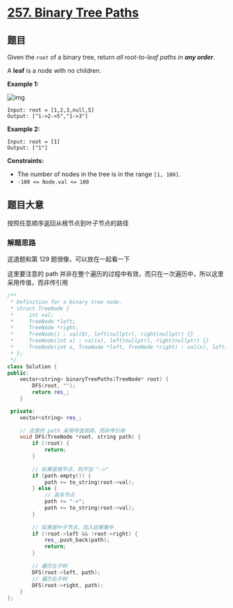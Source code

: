# [257. Binary Tree Paths](https://leetcode.com/problems/binary-tree-paths/)

## 题目

Given the `root` of a binary tree, return *all root-to-leaf paths in **any order***.

A **leaf** is a node with no children.

 

**Example 1:**

![img](https://assets.leetcode.com/uploads/2021/03/12/paths-tree.jpg)

```
Input: root = [1,2,3,null,5]
Output: ["1->2->5","1->3"]
```

**Example 2:**

```
Input: root = [1]
Output: ["1"]
```

 

**Constraints:**

- The number of nodes in the tree is in the range `[1, 100]`.
- `-100 <= Node.val <= 100`

## 题目大意

按照任意顺序返回从根节点到叶子节点的路径

### 解题思路

这道题和第 129 题很像，可以放在一起看一下

这里要注意的 path 并非在整个遍历的过程中有效，而只在一次遍历中，所以这里采用传值，而非传引用

````c++
/**
 * Definition for a binary tree node.
 * struct TreeNode {
 *     int val;
 *     TreeNode *left;
 *     TreeNode *right;
 *     TreeNode() : val(0), left(nullptr), right(nullptr) {}
 *     TreeNode(int x) : val(x), left(nullptr), right(nullptr) {}
 *     TreeNode(int x, TreeNode *left, TreeNode *right) : val(x), left(left), right(right) {}
 * };
 */
class Solution {
public:
    vector<string> binaryTreePaths(TreeNode* root) {
        DFS(root, "");
        return res_;
    }

 private:
    vector<string> res_;
    
    // 这里的 path 采用传值调用，而非传引用
    void DFS(TreeNode *root, string path) {
        if (!root) {
            return;
        }
        
        // 如果是根节点，则不加 "->"
        if (path.empty()) {
            path += to_string(root->val);
        } else {
            // 其余节点
            path += "->";
            path += to_string(root->val);
        }
        
        // 如果是叶子节点，加入结果集中
        if (!root->left && !root->right) {
            res_.push_back(path);
            return;
        }
        
        // 遍历左子树
        DFS(root->left, path);
        // 遍历右子树
        DFS(root->right, path);
    }
};
````



